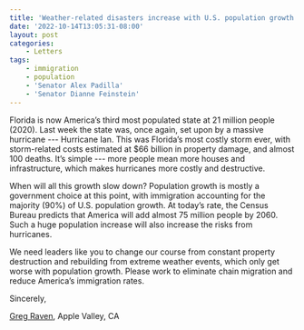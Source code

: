 ```yaml
---
title: 'Weather-related disasters increase with U.S. population growth'
date: '2022-10-14T13:05:31-08:00'
layout: post
categories:
    - Letters
tags:
    - immigration
    - population
    - 'Senator Alex Padilla'
    - 'Senator Dianne Feinstein'
---
```


Florida is now America’s third most populated state at 21 million people (2020). Last week the state was, once again, set upon by a massive hurricane --- Hurricane Ian. This was Florida’s most costly storm ever, with storm-related costs estimated at $66 billion in property damage, and almost 100 deaths. It’s simple --- more people mean more houses and infrastructure, which makes hurricanes more costly and destructive.

When will all this growth slow down? Population growth is mostly a government choice at this point, with immigration accounting for the majority (90%) of U.S. population growth. At today’s rate, the Census Bureau predicts that America will add almost 75 million people by 2060. Such a huge population increase will also increase the risks from hurricanes.

We need leaders like you to change our course from constant property destruction and rebuilding from extreme weather events, which only get worse with population growth. Please work to eliminate chain migration and reduce America’s immigration rates.

Sincerely,

[Greg Raven](https://www.gregraven.org/), Apple Valley, CA